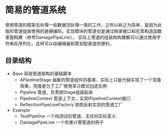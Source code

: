 # 简易的管道系统
使用管道的框架去处理一些数据流处理一类的工作，之所以称之为简单，是因为此版的管道组装使用的是硬编码，实现模块的管道也是通过继承接口和在其构造函数里面构建（参考DamagePipeLine）。
实际上管道的组装和构建都可以通过使用字符串反序列化，这样可以给编辑器和策划配表提供便利。
## 目录结构

 - Base 简易管道架构的基础脚本
   - APipelineStage 抽象的管道组件的基类，实际上只是代替实现了一个克隆效果，克隆是为了工厂使用享元模式创造实例
   - Pipeline 管道，负责把Stage组装起来
   - PipelineContext 管道上下文，实现IPipelineContext接口
   - ReflectionPipeLineFactory 依照反射实现的管道工厂
 - Example
   - TestPipeline 一个纯测试的管道，无任何实际意义
   - DamagePipeLine 一个伤害计算管道的例子